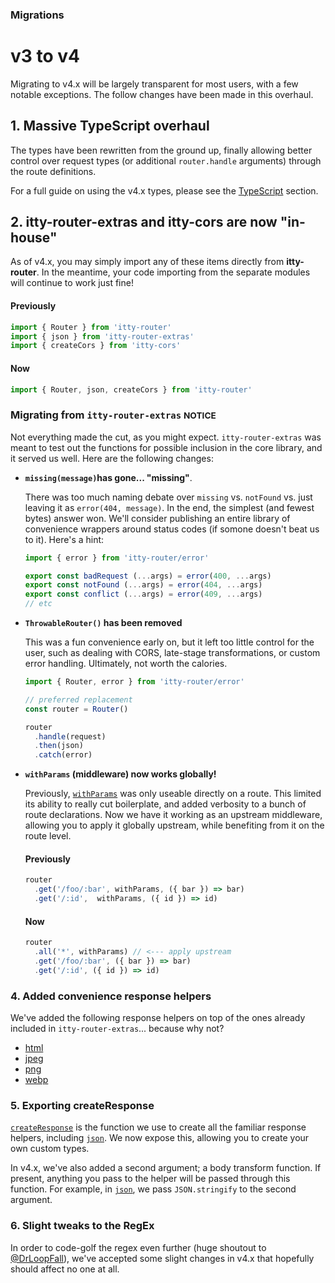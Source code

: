 ### Migrations
# v3 to v4

Migrating to v4.x will be largely transparent for most users, with a few notable exceptions.  The follow changes have been made in this overhaul.

## 1. Massive TypeScript overhaul
The types have been rewritten from the ground up, finally allowing better control over request types (or additional `router.handle` arguments)  through the route definitions.

For a full guide on using the v4.x types, please see the [TypeScript](/itty-router/typescript) section.

## 2. itty-router-extras and itty-cors are now "in-house"
As of v4.x, you may simply import any of these items directly from **itty-router**.  In the meantime, your code importing from the separate modules will continue to work just fine!

#### Previously
```js
import { Router } from 'itty-router'
import { json } from 'itty-router-extras'
import { createCors } from 'itty-cors'
```

#### Now
```js
import { Router, json, createCors } from 'itty-router'
```

### Migrating from `itty-router-extras` <small class="new">NOTICE</small>

Not everything made the cut, as you might expect. `itty-router-extras` was meant to test out the functions for possible inclusion in the core library, and it served us well. Here are the following changes:

- **`missing(message)`has gone... "missing"**.  

  There was too much naming debate over `missing` vs. `notFound` vs. just leaving it as `error(404, message)`.  In the end, the simplest (and fewest bytes) answer won.  We'll consider publishing an entire library of convenience wrappers around status codes (if somone doesn't beat us to it).  Here's a hint:

  ```ts
  import { error } from 'itty-router/error'

  export const badRequest (...args) = error(400, ...args)
  export const notFound (...args) = error(404, ...args)
  export const conflict (...args) = error(409, ...args)
  // etc
  ```

- **`ThrowableRouter()` has been removed**  

  This was a fun convenience early on, but it left too little control for the user, such as dealing with CORS, late-stage transformations, or custom error handling. Ultimately, not worth the calories.

  ```ts
  import { Router, error } from 'itty-router/error'

  // preferred replacement
  const router = Router()

  router
    .handle(request)
    .then(json)
    .catch(error)
  ```

- **`withParams` (middleware) now works globally!** 

  Previously, [`withParams`](/itty-router/api#withParams) was only useable directly on a route.  This limited its ability to really cut boilerplate, and added verbosity to a bunch of route declarations.  Now we have it working as an upstream middleware, allowing you to apply it globally upstream, while benefiting from it on the route level.

  #### Previously
  ```js
  router
    .get('/foo/:bar', withParams, ({ bar }) => bar)
    .get('/:id',  withParams, ({ id }) => id)
  ```

  #### Now
  ```js
  router
    .all('*', withParams) // <--- apply upstream
    .get('/foo/:bar', ({ bar }) => bar)
    .get('/:id', ({ id }) => id)
  ```

### 4. Added convenience response helpers
We've added the following response helpers on top of the ones already included in `itty-router-extras`... because why not?
- [html](/api/#html)
- [jpeg](/api/#jpeg)
- [png](/api/#png)
- [webp](/api/#webp)

### 5. Exporting createResponse
[`createResponse`](/itty-router/api#createResponse) is the function we use to create all the familiar response helpers, including [`json`](/itty-router/api#json).  We now expose this, allowing you to create your own custom types.  

In v4.x, we've also added a second argument; a body transform function.  If present, anything you pass to the helper will be passed through this function.  For example, in [`json`](/itty-router/api#json), we pass `JSON.stringify` to the second argument.

### 6. Slight tweaks to the RegEx
In order to code-golf the regex even further (huge shoutout to [@DrLoopFall](https://twitter.com/DrLoopFall)), we've accepted some slight changes in v4.x that hopefully should affect no one at all.

